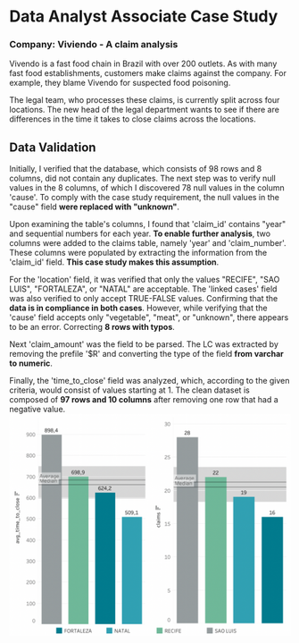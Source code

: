 # Data Analyst Associate Case Study
### Company: Viviendo - A claim analysis

Vivendo is a fast food chain in Brazil with over 200 outlets. As with many fast food establishments, customers make claims against the company. For example, they blame Vivendo for suspected food poisoning.

The legal team, who processes these claims, is currently split across four locations. The new head of the legal department wants to see if there are differences in the time it takes to close claims across the locations.

## Data Validation

Initially, I verified that the database, which consists of 98 rows and 8 columns, did not contain any duplicates. The next step was to verify null values in the 8 columns, of which I discovered 78 null values in the column 'cause'. To comply with the case study requirement, the null values in the "cause" field **were replaced with "unknown"**.

Upon examining the table's columns, I found that 'claim_id' contains "year" and sequential numbers for each year. **To enable further analysis**, two columns were added to the claims table, namely 'year' and 'claim_number'. These columns were populated by extracting the information from the 'claim_id' field. **This case study makes this assumption**.

For the 'location' field, it was verified that only the values "RECIFE", "SAO LUIS", "FORTALEZA", or "NATAL" are acceptable. The 'linked cases' field was also verified to only accept TRUE-FALSE values. Confirming that the **data is in compliance in both cases**.  However, while verifying that the 'cause' field accepts only "vegetable", "meat", or "unknown", there appears to be an error. Correcting **8 rows with typos**.

Next 'claim_amount' was the field to be parsed. The LC was extracted by removing the prefile '$R' and converting the type of the field **from varchar to numeric**. 

Finally, the 'time_to_close' field was analyzed, which, according to the given criteria, would consist of values starting at 1. The clean dataset is composed of **97 rows and 10 columns** after removing one row that had a negative value.
![](https://github.com/eligiomorales/food-claims-datacamp/blob/main/images/bar-chart.png)
